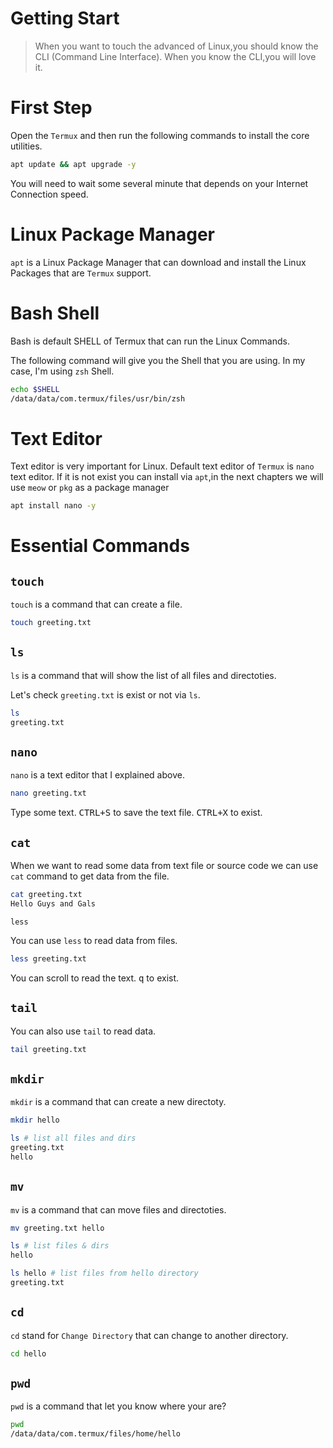 # Getting Start

> When you want to touch the advanced of Linux,you should know the CLI (Command Line Interface).
> When you know the CLI,you will love it.

# First Step

Open the `Termux` and then run the following commands to install the core utilities.

```sh
apt update && apt upgrade -y
```

You will need to wait some several minute that depends on your Internet Connection speed.

# Linux Package Manager

`apt` is a Linux Package Manager that can download and install the Linux Packages that are `Termux` support.

# Bash Shell

Bash is default SHELL of Termux that can run the Linux Commands.

The following command will give you the Shell that you are using.
In my case, I'm using `zsh` Shell.

```sh
echo $SHELL
/data/data/com.termux/files/usr/bin/zsh
```

# Text Editor

Text editor is very important for Linux.
Default text editor of `Termux` is `nano` text editor.
If it is not exist you can install via `apt`,in the next chapters we will use `meow` or `pkg` as a package manager

```sh
apt install nano -y
```

# Essential Commands

## `touch`

`touch` is a command that can create a file.

```sh
touch greeting.txt
```

## `ls`

`ls` is a command that will show the list of all files and directoties.

Let's check `greeting.txt` is exist or not via `ls`.

```sh
ls
greeting.txt
```

## `nano`

`nano` is a text editor that I explained above.

```sh
nano greeting.txt
```
Type some text. <kbd>CTRL+S</kbd> to save the text file.
<kbd>CTRL+X</kbd> to exist.

## `cat`

When we want to read some data from text file or source code we can use `cat` command to get data from the file.

```sh
cat greeting.txt
Hello Guys and Gals
```
`less`

You can use `less` to read data from files.

```sh
less greeting.txt
```
You can scroll to read the text.
<kbd>q</kbd> to exist.

## `tail`

You can also use `tail` to read data.

```sh
tail greeting.txt
```

## `mkdir`

`mkdir` is a command  that can create a new directoty.

```sh
mkdir hello

ls # list all files and dirs
greeting.txt
hello
```

## `mv`

`mv` is a command that can move files and directoties.

```sh
mv greeting.txt hello

ls # list files & dirs
hello

ls hello # list files from hello directory
greeting.txt
```

## `cd`

`cd` stand for `Change Directory` that can change to another directory.

```sh
cd hello
```

## `pwd`

`pwd` is a command that let you know where your are?

```sh
pwd
/data/data/com.termux/files/home/hello
```


